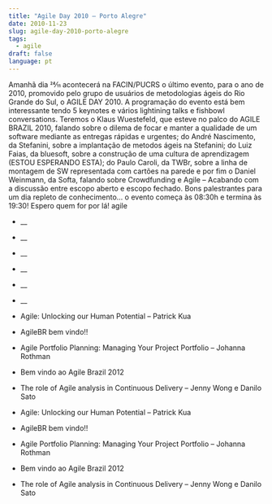 ```yaml
---
title: "Agile Day 2010 – Porto Alegre"
date: 2010-11-23
slug: agile-day-2010-porto-alegre
tags:
  - agile
draft: false
language: pt
---
```


Amanhã dia 24⁄11 acontecerá na FACIN/PUCRS o último evento, para o ano de 2010, promovido pelo grupo de usuários de metodologias ágeis do Rio Grande do Sul, o AGILE DAY 2010.
A programação do evento está bem interessante tendo 5 keynotes e vários lightining talks e fishbowl conversations. Teremos o Klaus Wuestefeld, que esteve no palco do AGILE BRAZIL 2010, falando sobre o dilema de focar e manter a qualidade de um software mediante as entregas rápidas e urgentes; do André Nascimento, da Stefanini, sobre a implantação de metodos ágeis na Stefanini; do Luiz Faias, da bluesoft, sobre a construção de uma cultura de aprendizagem (ESTOU ESPERANDO ESTA); do Paulo Caroli, da TWBr, sobre a linha de montagem de SW representada com cartões na parede e por fim o Daniel Weinmann, da Softa, falando sobre Crowdfunding e Agile – Acabando com a discussão entre escopo aberto e escopo fechado.
Bons palestrantes para um dia repleto de conhecimento… o evento começa às 08:30h e termina às 19:30! Espero quem for por lá!
agile
- __
- __
- __
- __
- __
- __

- Agile: Unlocking our Human Potential – Patrick Kua
- AgileBR bem vindo!!
- Agile Portfolio Planning: Managing Your Project Portfolio – Johanna Rothman
- Bem vindo ao Agile Brazil 2012
- The role of Agile analysis in Continuous Delivery – Jenny Wong e Danilo Sato

- Agile: Unlocking our Human Potential – Patrick Kua
- AgileBR bem vindo!!
- Agile Portfolio Planning: Managing Your Project Portfolio – Johanna Rothman
- Bem vindo ao Agile Brazil 2012
- The role of Agile analysis in Continuous Delivery – Jenny Wong e Danilo Sato